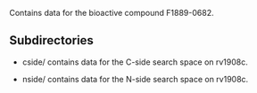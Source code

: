 Contains data for the bioactive compound F1889-0682.

## Subdirectories

- cside/ contains data for the C-side search space on rv1908c.

- nside/ contains data for the N-side search space on rv1908c.

